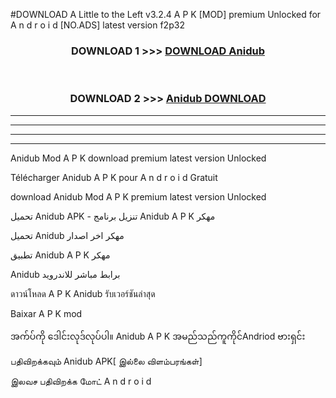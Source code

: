 #DOWNLOAD A Little to the Left v3.2.4 A P K [MOD] premium Unlocked for A n d r o i d [NO.ADS] latest version f2p32 



<div align="center">

<h3>DOWNLOAD 1 >>> <a href="https://downloadmod1.web.app/?judul=Anidub ">DOWNLOAD Anidub </a></h3><br>

<h3>DOWNLOAD 2 >>> <a href="https://downloadmod1.web.app/?judul=Anidub ">Anidub  DOWNLOAD </a></h3>

</div>


----------------------------------------------------------

----------------------------------------------------------

----------------------------------------------------------

----------------------------------------------------------


Anidub  Mod A P K download premium latest version Unlocked

Télécharger Anidub  A P K pour A n d r o i d Gratuit

download Anidub  Mod A P K premium latest version Unlocked

تحميل Anidub  APK - تنزيل برنامج Anidub  A P K مهكر

تحميل Anidub  مهكر اخر اصدار

تطبيق Anidub  A P K مهكر

Anidub  برابط مباشر للاندرويد

ดาวน์โหลด A P K Anidub  รับเวอร์ชันล่าสุด

Baixar A P K mod

အက်ပ်ကို ဒေါင်းလုဒ်လုပ်ပါ။ Anidub  A P K အမည်သည်ကူကိုင်Andriod ဗားရှင်း

பதிவிறக்கவும் Anidub  APK[ இல்லை விளம்பரங்கள்] 
 
இலவச பதிவிறக்க மோட் A n d r o i d




